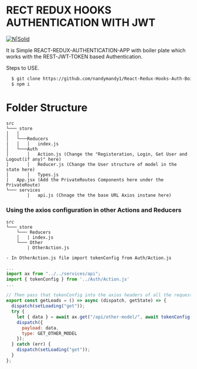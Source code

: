 # RECT REDUX HOOKS AUTHENTICATION WITH JWT

[![N|Solid](https://yt3.ggpht.com/a-/AAuE7mC1BzWvObIsQi2_dy8W-iIKDt0YhKAZKnRo7w=s100-mo-c-c0xffffffff-rj-k-no)](https://www.youtube.com/channel/UC7fpWskUFi90sANs9QXRVsg)

It is Simple REACT-REDUX-AUTHENTICATION-APP with boiler plate which works with the REST-JWT-TOKEN based Authentication.

Steps to USE.

```sh
  $ git clone https://github.com/nandymandy1/React-Redux-Hooks-Auth-Boiler-Plate.git && cd React-Redux-Hooks-Auth-Boiler-Plate
  $ npm i
```

# Folder Structure

```
src
└─── store
│   │
│   └───Reducers
|   │   │   index.js
│   └───Auth
│       │   Action.js (Change the "Registeration, Login, Get User and Logout(if any)" here)
│       │   Reducer.js (Change the User structure of model in the state here)
│       │   Types.js
|   App.jsx (Add the PrivateRoutes Components here under the PrivateRoute)
└─── services
        |   api.js (Chnage the the base URL Axios instane here)
```

### Using the axios configuration in other Actions and Reducers

```
src
└─── store
    └─── Reducers
    │   | index.js
    └─── Other
        | OtherAction.js
```

    - In OtherAction.js file import tokenConfig from Auth/Action.js

```js
...
import ax from "../../services/api";
import { tokenConfig } from '../Auth/Action.js'
...

// Then pass that tokenConfig into the axios headers of all the requests wherever its required
export const getLeads = () => async (dispatch, getState) => {
  dispatch(setLoading("get"));
  try {
    let { data } = await ax.get("/api/other-model/", await tokenConfig(getState));
    dispatch({
      payload: data,
      type: GET_OTHER_MODEL
    });
  } catch (err) {
    dispatch(setLoading("get"));
  }
};
```
